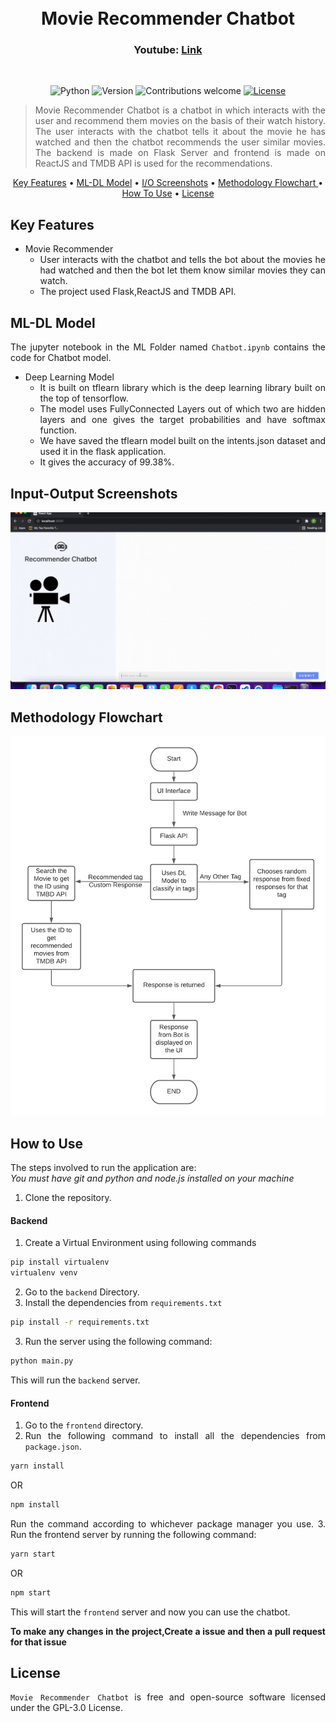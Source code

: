 <h1 align="center">
  <br>
  Movie Recommender Chatbot
  <br>
</h1>

<h3 align="center">Youtube: <a href="https://youtu.be/Oq4CDvWxnYQ">Link</a></h3>
&nbsp;&nbsp;&nbsp;&nbsp;&nbsp;&nbsp;&nbsp;&nbsp;&nbsp;&nbsp;&nbsp;&nbsp;&nbsp;&nbsp;&nbsp;&nbsp;&nbsp;&nbsp;&nbsp;&nbsp;&nbsp;&nbsp;&nbsp;&nbsp;&nbsp;&nbsp;&nbsp;&nbsp;&nbsp;&nbsp;&nbsp;&nbsp;&nbsp;&nbsp;&nbsp;&nbsp;&nbsp;&nbsp;&nbsp;&nbsp;

<div align="center">

![Python](https://img.shields.io/badge/python-3.9.1-blue)
![Version](https://img.shields.io/badge/version-1.0.0-green)
![Contributions welcome](https://img.shields.io/badge/contributions-welcome-orange.svg)
[![License](https://img.shields.io/badge/license-%20GPL--3.0%20-blue)](https://github.com/parthrr510/AudioAnalyser/blob/main/LICENSE)

</div>

<div align="justify">

>Movie Recommender Chatbot is a chatbot in which interacts with the user and recommend them movies on the basis of their watch history. 
>The user interacts with the chatbot tells it about the movie he has watched and then the chatbot recommends the user similar movies.
>The backend is made on Flask Server and frontend is made on ReactJS and TMDB API is used for the recommendations.
</div>


<p align="center">
  <a href="#key-features">Key Features</a> •
  <a href="#ml-models-used">ML-DL Model</a> •
  <a href="#io-screenshots">I/O Screenshots</a> •
  <a href="#flowchart">Methodology Flowchart </a> •
  <a href="#how-to-use">How To Use</a> •
  <a href="#license">License</a>
</p>

<div id = "key-features" align="justify">
  
## Key Features

* Movie Recommender
  * User interacts with the chatbot and tells the bot about the movies he had watched and then the bot let them know similar movies they can watch.
  * The project used Flask,ReactJS and TMDB API.
</div>

<div id = "ml-models-used" align="justify">
  
## ML-DL Model

The jupyter notebook in the ML Folder named  `Chatbot.ipynb` contains the code for Chatbot model.

* Deep Learning Model
  * It is built on tflearn library which is the deep learning library built on the top of tensorflow.
  * The model uses FullyConnected Layers out of which two are hidden layers and one gives the target probabilities and have softmax function.
  * We have saved the tflearn model built on the intents.json dataset and used it in the flask application.
  *  It gives the accuracy of 99.38%.
</div>

<div align="justify" id="io-screenshots">

## Input-Output Screenshots
![I/O Screenshots](https://github.com/parthrr510/RecommenderChatBot/blob/main/images/InputOutput.gif)
</div>

<div align="justify" id = "flowchart">

## Methodology Flowchart

![MainFlowChart](https://github.com/parthrr510/RecommenderChatBot/blob/main/images/FlowChart.png)
</div>
<div id = "how-to-use" align="justify">
  
## How to Use
The steps involved to run the application are:<br>
*You must have git and python and node.js installed on your machine*
1. Clone the repository.

#### Backend
1. Create a Virtual Environment using following commands
  ```bash
pip install virtualenv
virtualenv venv
```
2. Go to the `backend` Directory.
3. Install the dependencies from `requirements.txt`
```bash
pip install -r requirements.txt
```
3. Run the server using the following command:
```bash
python main.py
```
This will run the `backend` server.
#### Frontend
1. Go to the `frontend` directory.
2. Run the following command to install all the dependencies from `package.json`.
```bash 
yarn install
 ```
OR
```bash 
npm install
 ```
Run the command according to whichever package manager you use.
3. Run the frontend server by running the following command:
```bash 
yarn start
 ```
OR
```bash 
npm start
 ```
This will start the `frontend` server and now you can use the chatbot.

**To make any changes in the project,Create a issue and then a pull request for that issue**

</div>


<div id = "license"  align="justify">
 
## License
 
`Movie Recommender Chatbot` is free and open-source software licensed under the GPL-3.0 License.

</div>
